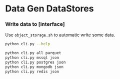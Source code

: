 # Data Gen DataStores

### Write data to [interface]
Use `object_storage.sh` to automatic write some data.
~~~sh
python cli.py --help

python cli.py all parquet
python cli.py mssql json
python cli.py postgres json
python cli.py mongodb json
python cli.py redis json
~~~